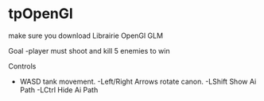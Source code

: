# tpOpenGl

make sure you download Librairie OpenGl GLM


Goal
-player must shoot and kill 5 enemies to win


Controls
- WASD  tank movement.
-Left/Right Arrows rotate canon.
-LShift  Show Ai Path
-LCtrl   Hide Ai Path
